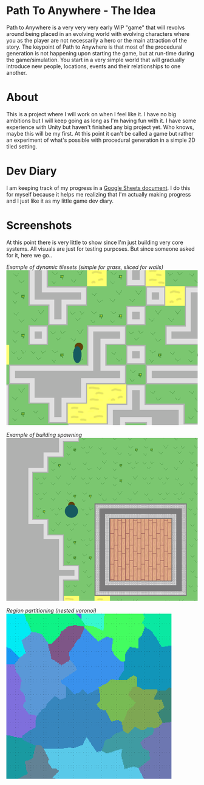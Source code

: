 # Path To Anywhere - The Idea
Path to Anywhere is a very very very early WIP "game" that will revolvs around being placed in an evolving world with evolving characters where you as the player are not necessarily a hero or the main attraction of the story.
The keypoint of Path to Anywhere is that most of the procedural generation is not happening upon starting the game, but at run-time during the game/simulation. You start in a very simple world that will gradually introduce new people, locations, events and their relationships to one another.

# About
This is a project where I will work on when I feel like it. I have no big ambitions but I will keep going as long as I'm having fun with it. I have some experience with Unity but haven't finished any big project yet. Who knows, maybe this will be my first. 
At this point it can't be called a game but rather an experiment of what's possible with procedural generation in a simple 2D tiled setting.

# Dev Diary
I am keeping track of my progress in a [Google Sheets document](https://docs.google.com/spreadsheets/d/14qaK2lTarApAHKeGx19LlU0nqlOs1jd8FLCRkvf2gWo/). I do this for myself because it helps me realizing that I'm actually making progress and I just like it as my little game dev diary.

# Screenshots
At this point there is very little to show since I'm just building very core systems. All visuals are just for testing purposes. But since someone asked for it, here we go..

*Example of dynamic tilesets (simple for grass, sliced for walls)*
![Dynamic Tilesets](/Screenshots/dynamicTiles.png)

*Example of building spawning*
![Buildings](/Screenshots/simpleBuildings.png)

*Region partitioning (nested voronoi)*
![Region Partitioning](/Screenshots/regions.png)


